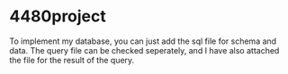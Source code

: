 # 4480project
To implement my database, you can just add the sql file for schema and data. The query file can be checked seperately, and I have also attached the file for the result of the query. 
